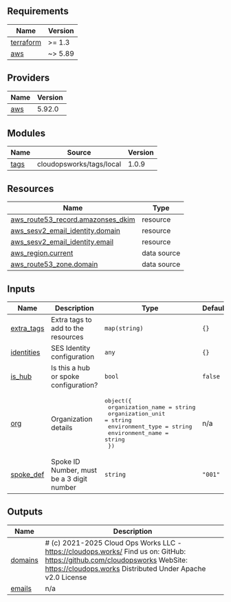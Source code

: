 ## Requirements

| Name | Version |
|------|---------|
| <a name="requirement_terraform"></a> [terraform](#requirement\_terraform) | >= 1.3 |
| <a name="requirement_aws"></a> [aws](#requirement\_aws) | ~> 5.89 |

## Providers

| Name | Version |
|------|---------|
| <a name="provider_aws"></a> [aws](#provider\_aws) | 5.92.0 |

## Modules

| Name | Source | Version |
|------|--------|---------|
| <a name="module_tags"></a> [tags](#module\_tags) | cloudopsworks/tags/local | 1.0.9 |

## Resources

| Name | Type |
|------|------|
| [aws_route53_record.amazonses_dkim](https://registry.terraform.io/providers/hashicorp/aws/latest/docs/resources/route53_record) | resource |
| [aws_sesv2_email_identity.domain](https://registry.terraform.io/providers/hashicorp/aws/latest/docs/resources/sesv2_email_identity) | resource |
| [aws_sesv2_email_identity.email](https://registry.terraform.io/providers/hashicorp/aws/latest/docs/resources/sesv2_email_identity) | resource |
| [aws_region.current](https://registry.terraform.io/providers/hashicorp/aws/latest/docs/data-sources/region) | data source |
| [aws_route53_zone.domain](https://registry.terraform.io/providers/hashicorp/aws/latest/docs/data-sources/route53_zone) | data source |

## Inputs

| Name | Description | Type | Default | Required |
|------|-------------|------|---------|:--------:|
| <a name="input_extra_tags"></a> [extra\_tags](#input\_extra\_tags) | Extra tags to add to the resources | `map(string)` | `{}` | no |
| <a name="input_identities"></a> [identities](#input\_identities) | SES Identity configuration | `any` | `{}` | no |
| <a name="input_is_hub"></a> [is\_hub](#input\_is\_hub) | Is this a hub or spoke configuration? | `bool` | `false` | no |
| <a name="input_org"></a> [org](#input\_org) | Organization details | <pre>object({<br/>    organization_name = string<br/>    organization_unit = string<br/>    environment_type  = string<br/>    environment_name  = string<br/>  })</pre> | n/a | yes |
| <a name="input_spoke_def"></a> [spoke\_def](#input\_spoke\_def) | Spoke ID Number, must be a 3 digit number | `string` | `"001"` | no |

## Outputs

| Name | Description |
|------|-------------|
| <a name="output_domains"></a> [domains](#output\_domains) | # (c) 2021-2025 Cloud Ops Works LLC - https://cloudops.works/ Find us on: GitHub: https://github.com/cloudopsworks WebSite: https://cloudops.works Distributed Under Apache v2.0 License |
| <a name="output_emails"></a> [emails](#output\_emails) | n/a |
